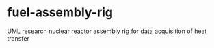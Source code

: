 # fuel-assembly-rig
UML research nuclear reactor assembly rig for data acquisition of heat transfer
